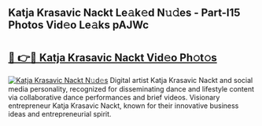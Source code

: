## Katja Krasavic Nackt Le𝚊k𝚎d N𝚞𝚍es - Part-I15 Photos Vid𝚎o Le𝚊ks pAJWc

# <h2><a href="http://fbau4rk.evod.top/?m=Katja+Krasavic+Nackt">🔗 👉🔴 Katja Krasavic Nackt Vid𝚎o Ph𝚘t𝚘s</a></h2>

[![Katja Krasavic Nackt N𝚞d𝚎s](https://i.imgur.com/8V9OHl7.gif)](http://fbau4rk.evod.top/?m=Katja+Krasavic+Nackt)
Digital artist Katja Krasavic Nackt and social media personality, recognized for disseminating dance and lifestyle content via collaborative dance performances and brief videos. Visionary entrepreneur Katja Krasavic Nackt, known for their innovative business ideas and entrepreneurial spirit. 
